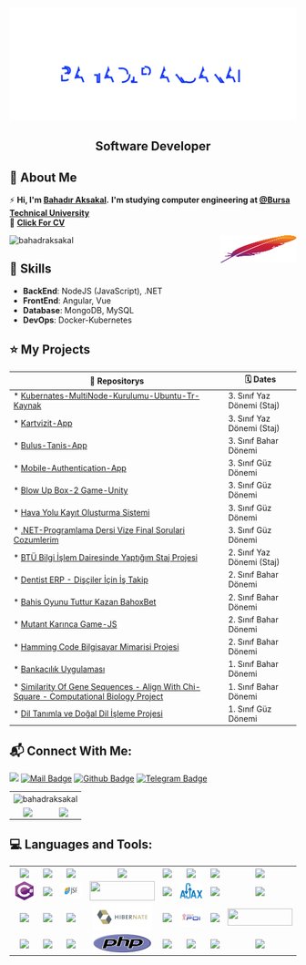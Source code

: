 <link href="https://cdn.jsdelivr.net/npm/bootstrap@5.1.1/dist/css/bootstrap.min.css" rel="stylesheet" integrity="sha384-F3w7mX95PdgyTmZZMECAngseQB83DfGTowi0iMjiWaeVhAn4FJkqJByhZMI3AhiU" crossorigin="anonymous">
<img src="./Bahadr.svg" widht="860px"></img>  

<h2 align="center">Software Developer</h2>

## 📖  About Me
⚡ **Hi, I'm [Bahadır Aksakal](https://www.linkedin.com/in/bahad%C4%B1r-aksakal-360b721b7/).**
**I'm studying computer engineering at [@Bursa Technical University](https://btu.edu.tr/)** 
<br/>
:page_with_curl: **[Click For CV](https://github.com/bahadraksakal/bahadraksakal/blob/main/BAHADIRAKSAKAL-CV.pdf)**

<p align="left"><img src="https://komarev.com/ghpvc/?username=bahadraksakal&label=Profile%20views&color=ff0f32&style=flat" alt="bahadraksakal" /><img align="right" src="./img/apache.svg" width="134" height="48"/></p>


## :1st_place_medal: Skills
<ul>
  <li><strong>BackEnd</strong>: NodeJS (JavaScript), .NET</li>
  <li><strong>FrontEnd</strong>: Angular, Vue </li>
  <li><strong>Database</strong>: MongoDB, MySQL</li>
  <li><strong>DevOps</strong>: Docker-Kubernetes</li>
</ul>      
 

## ⭐ My Projects
| **:page_facing_up: Repositorys**  | **:spiral_calendar:  Dates** |
| --- | --- |
| * [Kubernates-MultiNode-Kurulumu-Ubuntu-Tr-Kaynak](https://github.com/bahadraksakal/Kubernates-Kurulumu-Ubuntu-Tr-Kaynak) | 3. Sınıf Yaz Dönemi (Staj) |
| * [Kartvizit-App](https://github.com/bahadraksakal/kartvizit-app) | 3. Sınıf Yaz Dönemi (Staj) |
| * [Bulus-Tanis-App](https://github.com/bahadraksakal/Bulus-Tanis-App) | 3. Sınıf Bahar Dönemi |
| * [Mobile-Authentication-App](https://github.com/bahadraksakal/Mobile-Authentication-App#tr) | 3. Sınıf Güz Dönemi |
| * [Blow Up Box-2 Game-Unity](https://github.com/bahadraksakal/OyunProgramlaFinalProje-BlowUpBox2) | 3. Sınıf Güz Dönemi |
| * [Hava Yolu Kayıt Oluşturma Sistemi](https://github.com/bahadraksakal/Hava-Yolu-Kayit-Sistemi) | 3. Sınıf Güz Dönemi |
| * [.NET-Programlama Dersi Vize Final Sorulari Cozumlerim](https://github.com/bahadraksakal/.NET-Programlama-Dersi-Vize-Final-Sorulari-Cozumlerim) | 3. Sınıf Güz Dönemi |
| * [BTÜ Bilgi İşlem Dairesinde Yaptığım Staj Projesi](https://github.com/bahadraksakal/Universite-Is-Talep-Takip) | 2. Sınıf Yaz Dönemi (Staj) |
| * [Dentist ERP - Dişçiler İçin İş Takip](https://github.com/bahadraksakal/Dentist-ERP-FULL) | 2. Sınıf Bahar Dönemi |
| * [Bahis Oyunu Tuttur Kazan BahoxBet](https://github.com/bahadraksakal/Bahis-Oyunu-Tuttur-Kazan-BahoxBet) | 2. Sınıf Bahar Dönemi |
| * [Mutant Karınca Game-JS](https://github.com/bahadraksakal/WepProgramlamaProje-JSGAME-MUTANT-KARINCA) | 2. Sınıf Bahar Dönemi |
| * [Hamming Code Bilgisayar Mimarisi Projesi](https://github.com/bahadraksakal/Hamming-Code-Genarator-With-Gui-2.-Sinif-Bilgisayar-Mimarisi-Dersi-Proje-Odevi) | 2. Sınıf Bahar Dönemi |
| * [Bankacılık Uygulaması](https://github.com/bahadraksakal/Java_Bahar_Donemi_Proje) | 1. Sınıf Bahar Dönemi |
| * [Similarity Of Gene Sequences - Align With Chi-Square - Computational Biology Project](https://github.com/bahadraksakal/Java_HBG_Project) | 1. Sınıf Bahar Dönemi |
| * [Dil Tanımla ve Doğal Dil İşleme Projesi](https://github.com/bahadraksakal/Guz_Donemi_Projem_1.Sinif-) | 1. Sınıf Güz Dönemi |


## 📬 Connect With Me:
[![](https://img.shields.io/badge/linkedin-%230077B5.svg?&style=for-the-badge&logo=linkedin&logoColor=white)](https://www.linkedin.com/in/bahad%C4%B1r-aksakal-360b721b7/)
[![Mail Badge](https://img.shields.io/badge/email-c14438?style=for-the-badge&logo=Gmail&logoColor=white&link=mailto:bahadraksakal201@gmail.com)](mailto:bahadraksakal201@gmail.com)
[![Github Badge](https://img.shields.io/badge/github-333?style=for-the-badge&logo=github&logoColor=white)](https://github.com/bahadraksakal)       [![Telegram Badge](https://img.shields.io/badge/Telegram-2CA5E0?style=for-the-badge&logo=telegram&logoColor=white)](https://t.me/bahadr_aksakal)  
<div class="container" style="align-items: center">
            <table class="table table-striped table-bordered table-hover">
                <tbody>
                    <tr>
                        <td colspan="2" align="center"><img align="center" src="https://github-readme-stats.vercel.app/api/top-langs?username=bahadraksakal&show_icons=true&cache_seconds=1800&locale=en&layout=compact" alt="bahadraksakal" /></td>
                    </tr>
                    <tr>
                        <td align="center"><img align="center" src="https://github-readme-stats.vercel.app/api?username=bahadraksakal&show_icons=true&theme=tokyonight" /></td>
                        <td align="center"><img align="center"src="https://github-readme-streak-stats.herokuapp.com/?user=bahadraksakal&theme=tokyonight" /></td>              
                    </tr>                   
                </tbody>
            </table>
</div>


## :computer: Languages and Tools:
<div>
            <table>
                    <tr>
                        <td align="center" ><img align="center" src="https://img.shields.io/badge/Java-ED8B00?style=for-the-badge&logo=java&logoColor=white"/></td>
                        <td align="center" ><img align="center" src="https://img.shields.io/badge/Java EE-ff6600?style=for-the-badge&logo=java&logoColor=white"/></td>
                <td align="center" ><img align="center" src="https://img.shields.io/badge/Microsoft_Excel-217346?style=for-the-badge&logo=microsoft-excel&logoColor=white"/></td>
                        <td align="center" ><img align="center" src="https://img.shields.io/badge/Selenium-43B02A?style=for-the-badge&logo=Selenium&logoColor=white"/></td>
                        <td align="center"><img align="center" src="https://img.shields.io/badge/MySQL-00000F?style=for-the-badge&logo=mysql&logoColor=white"/></td>
                        <td align="center"><img align="center" src="https://img.shields.io/badge/.NET-512BD4?style=for-the-badge&logo=dotnet&logoColor=white"/></td>
                        <td align="center"><img align="center" src="https://img.shields.io/badge/Python-FFD43B?style=for-the-badge&logo=python&logoColor=darkgreen"/></td>
                        <td  align="center" ><img align="center" src="https://img.shields.io/badge/c-%2300599C.svg?style=for-the-badge&logo=c&logoColor=white"/></td>
                    </tr>
                    <tr>
                        <td align="center"><img align="center" src="./csharp-original.svg" width="104" height="34"/></td>                        
                        <td align="center"><img align="center" src="https://img.shields.io/badge/css3-%231572B6.svg?style=for-the-badge&logo=css3&logoColor=white"/></td>
                        <td align="center"><img align="center" src="./img/javaSF.png" width="104" height="26" /></td>
<td align="center"><img align="center" src="https://www.primefaces.org/showcase/javax.faces.resource/images/primefaces-logo.svg.xhtml?ln=showcase" width="114" height="34"/></td>
                        <td align="center"><img align="center" src="https://img.shields.io/badge/jQuery-0769AD?style=for-the-badge&logo=jquery&logoColor=white"/></td>
                        <td align="center"><img align="center" src="./img/ajax.svg" width="104" height="28" /></td>
                      <td align="center"><img align="center" src="https://img.shields.io/badge/bootstrap-%23563D7C.svg?style=for-the-badge&logo=bootstrap&logoColor=white"/></td>
                        <td align="center"><img align="center" src="https://img.shields.io/badge/HTML5-E34F26?style=for-the-badge&logo=html5&logoColor=white" /></td>
                    </tr>
                    <tr>
               <td align="center" ><img align="center" src="https://img.shields.io/badge/javascript-%23323330.svg?style=for-the-badge&logo=javascript&logoColor=%23F7DF1E"/></td>
                        <td align="center" ><img align="center" src="https://img.shields.io/badge/spring-%236DB33F.svg?style=for-the-badge&logo=spring&logoColor=white"/></td>
            <td align="center" ><img align="center" src="https://img.shields.io/badge/NetBeansIDE-1B6AC6.svg?style=for-the-badge&logo=apache-netbeans-ide&logoColor=white"/></td>
                        <td align="center" ><img align="center" src="./img/hibernate.svg" width="104" height="48"/></td>
                        <td align="center"><img align="center" src="https://img.shields.io/badge/TypeScript-007ACC?style=for-the-badge&logo=typescript&logoColor=white"/></td>
                        <td align="center"><img align="center" src="./img/ApachePOI.svg" width="114" height="34"/></td>
                        <td align="center"><img align="center" src="https://img.shields.io/badge/angular-%23DD0031.svg?style=for-the-badge&logo=angular&logoColor=white"/></td>
                        <td align="center"><img align="center" width="114" height="30" src="https://img.shields.io/badge/Node.js-339933?style=for-the-badge&logo=nodedotjs&logoColor=white"/></td>
                    </tr>  
                   <tr>
                  <td align="center" ><img align="center" src="https://img.shields.io/badge/Apache%20Maven-C71A36?style=for-the-badge&logo=Apache%20Maven&logoColor=white"/></td>
                        <td align="center" ><img align="center" src="https://img.shields.io/badge/MongoDB-white?style=for-the-badge&logo=mongodb&logoColor=4EA94B"/></td>
                 <td align="center" ><img align="center" src="https://img.shields.io/badge/VS_Code-0078D4?style=for-the-badge&logo=visual%20studio%20code&logoColor=white"/></td>
                        <td align="center" ><img align="center" src="./img/php-logo.svg" width="104" height="34"/></td>
                        <td align="center"><img align="center" src="https://img.shields.io/badge/unity-%23000000.svg?style=for-the-badge&logo=unity&logoColor=white" /></td>
                        <td align="center"><img align="center" src="https://img.shields.io/badge/react_native-%2320232a.svg?style=for-the-badge&logo=react&logoColor=%2361DAFB" /></td>
                        <td align="center"><img align="center" src="https://img.shields.io/badge/Visual%20Studio-5C2D91.svg?style=for-the-badge&logo=visual-studio&logoColor=white"/></td>
                        <td align="center"><img align="center" src="https://img.shields.io/badge/Vue.js-35495E?style=for-the-badge&logo=vuedotjs&logoColor=4FC08D"/></td>
                    </tr> 
            </table>
</div>

